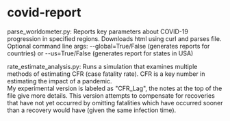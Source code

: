 # covid-report

parse_worldometer.py:
  Reports key parameters about COVID-19 progression in specified regions.  Downloads html using curl and parses file.
  Optional command line args:
    --global=True/False (generates reports for countries) or --us=True/False (generates report for states in USA)

rate_estimate_analysis.py:
  Runs a simulation that examines multiple methods of estimating CFR (case fatality rate).
  CFR is a key number in estimating the impact of a pandemic.  
  My experimental version is labeled as "CFR_Lag", the notes at the top of the file give more details.
  This version attempts to compensate for recoveries that have not yet occurred by omitting fatalities which have occurred sooner than a recovery would have (given the same infection time).
